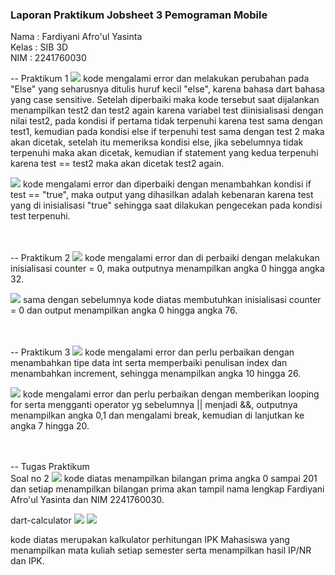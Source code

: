 <h3>Laporan Praktikum Jobsheet 3 Pemograman Mobile</h3>


Nama  : Fardiyani Afro'ul Yasinta <br>
Kelas : SIB 3D <br>
NIM   : 2241760030

-- Praktikum 1
<img src ="langkah1.1.jpg">
kode mengalami error dan melakukan perubahan pada "Else" yang seharusnya ditulis huruf kecil "else", karena bahasa dart bahasa yang case sensitive. Setelah diperbaiki maka kode tersebut saat dijalankan menampilkan test2 dan test2 again karena variabel test diinisialisasi dengan nilai test2, pada kondisi if pertama tidak terpenuhi karena test sama dengan test1, kemudian pada kondisi else if terpenuhi test sama dengan test 2 maka akan dicetak, setelah itu memeriksa kondisi else, jika sebelumnya tidak terpenuhi maka akan dicetak, kemudian if statement yang kedua terpenuhi karena test == test2 maka akan dicetak test2 again. <br>

<img src ="langkah3.1.jpg">
kode mengalami error dan diperbaiki dengan menambahkan kondisi if test == "true", maka output yang dihasilkan adalah kebenaran karena test yang di inisialisasi "true" sehingga saat dilakukan pengecekan pada kondisi test terpenuhi. <br><br><br>


-- Praktikum 2
<img src ="langkah1.2.jpg">
kode mengalami error dan di perbaiki dengan melakukan inisialisasi counter = 0, maka outputnya menampilkan angka 0 hingga angka 32. <br>

<img src ="langkah3.2.jpg">
sama dengan sebelumnya kode diatas membutuhkan inisialisasi counter = 0 dan output menampilkan angka 0 hingga angka 76. <br><br><br>


-- Praktikum 3
<img src ="langkah1.3.jpg">
kode mengalami error dan perlu perbaikan dengan menambahkan tipe data int serta memperbaiki penulisan index dan menambahkan increment, sehingga menampilkan angka 10 hingga 26. <br>

<img src ="langkah3.3.jpg">
kode mengalami error dan perlu perbaikan dengan memberikan looping for serta mengganti operator yg sebelumnya || menjadi &&, outputnya menampilkan angka 0,1 dan mengalami break, kemudian di lanjutkan ke angka 7 hingga 20. <br><br><br>


-- Tugas Praktikum <br>
Soal no 2
<img src ="tugas1.jpg">
kode diatas menampilkan bilangan prima angka 0 sampai 201 dan setiap menampilkan bilangan prima akan tampil nama lengkap Fardiyani Afro'ul Yasinta dan NIM 2241760030.


dart-calculator
<img src ="tugas2.1.jpg">
<img src ="tugas2.2.jpg">

kode diatas merupakan kalkulator perhitungan IPK Mahasiswa yang menampilkan mata kuliah setiap semester serta menampilkan hasil IP/NR dan IPK.


